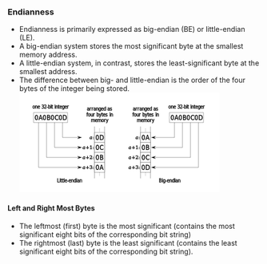 ### Endianness

- Endianness is primarily expressed as big-endian (BE) or little-endian (LE).
- A big-endian system stores the most significant byte at the smallest memory address.
- A little-endian system, in contrast, stores the least-significant byte at the smallest address.
- The difference between big- and little-endian is the order of the four bytes of the integer being stored.
  ![Endianness](../../images/img.png)

#### Left and Right Most Bytes

- The leftmost (first) byte is the most significant (contains the most significant eight bits of the corresponding bit string)
- The rightmost (last) byte is the least significant (contains the least significant eight bits of the corresponding bit string).